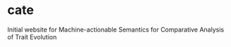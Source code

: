 # cate
Initial website for Machine-actionable Semantics for Comparative Analysis of Trait Evolution
